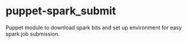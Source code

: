 # puppet-spark_submit
Puppet module to download spark bits and set up environment for easy spark job submission.
